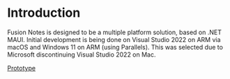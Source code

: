 # Introduction
Fusion Notes is designed to be a multiple platform solution, based on .NET MAUI.  Initial development is being done on Visual Studio 2022 on ARM via macOS and Windows 11 on ARM (using Parallels).  This was selected due to Microsoft discontinuing Visual Studio 2022 on Mac.

[Prototype](https://www.figma.com/file/R5Wz8l8JExNrsZqDwn0whR/Fusion-Notes?type=design&node-id=0%3A1&mode=design&t=AZUHelKqyFHorxTH-1)
